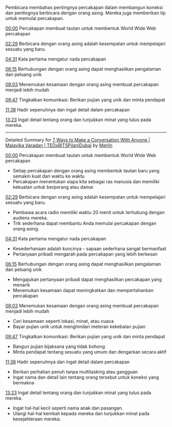 Pembicara membahas pentingnya percakapan dalam membangun koneksi dan pentingnya berbicara dengan orang asing. Mereka juga memberikan tip untuk memulai percakapan.

[00:00](https://www.youtube.com/watch?v=F4Zu5ZZAG7I&t=0) Percakapan membuat tautan untuk membentuk World Wide Web percakapan

[02:29](https://www.youtube.com/watch?v=F4Zu5ZZAG7I&t=149) Berbicara dengan orang asing adalah kesempatan untuk mempelajari sesuatu yang baru.

[04:31](https://www.youtube.com/watch?v=F4Zu5ZZAG7I&t=271) Kata pertama mengatur nada percakapan

[06:15](https://www.youtube.com/watch?v=F4Zu5ZZAG7I&t=375) Berhubungan dengan orang asing dapat menghasilkan pengalaman dan peluang unik

[08:03](https://www.youtube.com/watch?v=F4Zu5ZZAG7I&t=483) Menemukan kesamaan dengan orang asing membuat percakapan menjadi lebih mudah

[09:47](https://www.youtube.com/watch?v=F4Zu5ZZAG7I&t=587) Tingkatkan komunikasi: Berikan pujian yang unik dan minta pendapat

[11:38](https://www.youtube.com/watch?v=F4Zu5ZZAG7I&t=698) Hadir sepenuhnya dan ingat detail dalam percakapan

[13:23](https://www.youtube.com/watch?v=F4Zu5ZZAG7I&t=803) Ingat detail tentang orang dan tunjukkan minat yang tulus pada mereka.

---------------------------------

Detailed Summary for [7 Ways to Make a Conversation With Anyone | Malavika Varadan | TEDxBITSPilaniDubai](https://www.youtube.com/watch?v=F4Zu5ZZAG7I) by [Merlin](https://merlin.foyer.work/)

[00:00](https://www.youtube.com/watch?v=F4Zu5ZZAG7I&t=0) Percakapan membuat tautan untuk membentuk World Wide Web percakapan
- Setiap percakapan dengan orang asing membentuk tautan baru yang semakin kuat dari waktu ke waktu
- Percakapan menentukan siapa kita sebagai ras manusia dan memiliki kekuatan untuk berperang atau damai

[02:29](https://www.youtube.com/watch?v=F4Zu5ZZAG7I&t=149) Berbicara dengan orang asing adalah kesempatan untuk mempelajari sesuatu yang baru.
- Pembawa acara radio memiliki waktu 20 menit untuk terhubung dengan audiens mereka.
- Trik sederhana dapat membantu Anda memulai percakapan dengan orang asing.

[04:31](https://www.youtube.com/watch?v=F4Zu5ZZAG7I&t=271) Kata pertama mengatur nada percakapan
- Kesederhanaan adalah kuncinya - sapaan sederhana sangat bermanfaat
- Pertanyaan pribadi mengarah pada percakapan yang lebih berkesan

[06:15](https://www.youtube.com/watch?v=F4Zu5ZZAG7I&t=375) Berhubungan dengan orang asing dapat menghasilkan pengalaman dan peluang unik
- Mengajukan pertanyaan pribadi dapat menghasilkan percakapan yang menarik
- Menemukan kesamaan dapat meningkatkan dan mempertahankan percakapan

[08:03](https://www.youtube.com/watch?v=F4Zu5ZZAG7I&t=483) Menemukan kesamaan dengan orang asing membuat percakapan menjadi lebih mudah
- Cari kesamaan seperti lokasi, minat, atau cuaca
- Bayar pujian unik untuk menghindari meteran kekebalan pujian

[09:47](https://www.youtube.com/watch?v=F4Zu5ZZAG7I&t=587) Tingkatkan komunikasi: Berikan pujian yang unik dan minta pendapat
- Bangun pujian bijaksana yang tidak bohong
- Minta pendapat tentang sesuatu yang umum dan dengarkan secara aktif

[11:38](https://www.youtube.com/watch?v=F4Zu5ZZAG7I&t=698) Hadir sepenuhnya dan ingat detail dalam percakapan
- Berikan perhatian penuh tanpa multitasking atau gangguan
- Ingat nama dan detail lain tentang orang tersebut untuk koneksi yang bermakna

[13:23](https://www.youtube.com/watch?v=F4Zu5ZZAG7I&t=803) Ingat detail tentang orang dan tunjukkan minat yang tulus pada mereka.
- Ingat hal-hal kecil seperti nama anak dan pasangan.
- Ulangi hal-hal kembali kepada mereka dan tunjukkan minat pada kesejahteraan mereka.
